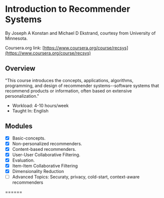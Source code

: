 # Introduction to Recommender Systems

By Joseph A Konstan and Michael D Ekstrand, 
courtesy from University of Minnesota.

Coursera.org link: [https://www.coursera.org/course/recsys](https://www.coursera.org/course/recsys)

## Overview
"This course introduces the concepts, applications, algorithms, programming, and design of recommender systems--software 
systems that recommend products or information, often based on extensive personalization."


* Workload: 4-10 hours/week
* Taught In: English

## Modules

- [x] Basic-concepts.
- [x] Non-personalized recommenders.
- [x] Content-based recommenders.
- [x] User-User Collaborative Filtering.
- [x] Evaluation. 
- [x] Item-Item Collaborative Filtering
- [X] Dimensionality Reduction
- [ ] Advanced Topics: Securaty, privacy, cold-start, context-aware recommenders

======
